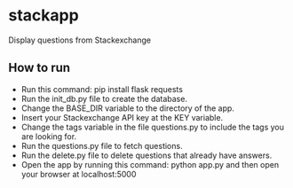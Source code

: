 # stackapp
Display questions from Stackexchange

## How to run

- Run this command: pip install flask requests
- Run the init_db.py file to create the database.
- Change the BASE_DIR variable to the directory of the app.
- Insert your Stackexchange API key at the KEY variable.
- Change the tags variable in the file questions.py to include the tags you are looking for.
- Run the questions.py file to fetch questions.
- Run the delete.py file to delete questions that already have answers.
- Open the app by running this command: python app.py and then open your browser at localhost:5000

